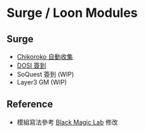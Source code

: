 # Surge / Loon Modules

## Surge
- [Chikoroko 自動收集](https://raw.githubusercontent.com/0xygen77/modules/main/chikoroko.sgmodule)
- [DOSI 簽到](https://raw.githubusercontent.com/0xygen77/modules/main/dosi.sgmodule)
- SoQuest 簽到 (WIP)
- Layer3 GM (WIP)

## Reference
- 模組寫法參考 [Black Magic Lab](https://github.com/Black-Magic-Lab/Surge) 修改